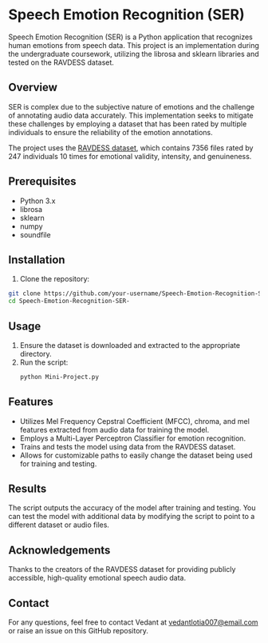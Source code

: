 # Speech Emotion Recognition (SER)

Speech Emotion Recognition (SER) is a Python application that recognizes human emotions from speech data. This project is an implementation during the undergraduate coursework, utilizing the librosa and sklearn libraries and tested on the RAVDESS dataset.

## Overview
SER is complex due to the subjective nature of emotions and the challenge of annotating audio data accurately. This implementation seeks to mitigate these challenges by employing a dataset that has been rated by multiple individuals to ensure the reliability of the emotion annotations.

The project uses the [RAVDESS dataset](https://www.kaggle.com/datasets/uwrfkaggler/ravdess-emotional-speech-audio), which contains 7356 files rated by 247 individuals 10 times for emotional validity, intensity, and genuineness.

## Prerequisites
- Python 3.x
- librosa
- sklearn
- numpy
- soundfile

## Installation
1. Clone the repository:
```bash
git clone https://github.com/your-username/Speech-Emotion-Recognition-SER-.git
cd Speech-Emotion-Recognition-SER-
```

## Usage 
1. Ensure the dataset is downloaded and extracted to the appropriate directory.
2. Run the script:
   ```bash
   python Mini-Project.py
   ```

## Features
- Utilizes Mel Frequency Cepstral Coefficient (MFCC), chroma, and mel features extracted from audio data for training the model.
- Employs a Multi-Layer Perceptron Classifier for emotion recognition.
- Trains and tests the model using data from the RAVDESS dataset.
- Allows for customizable paths to easily change the dataset being used for training and testing.

## Results
The script outputs the accuracy of the model after training and testing. You can test the model with additional data by modifying the script to point to a different dataset or audio files.

## Acknowledgements
Thanks to the creators of the RAVDESS dataset for providing publicly accessible, high-quality emotional speech audio data.

## Contact
For any questions, feel free to contact Vedant at vedantlotia007@email.com or raise an issue on this GitHub repository.
